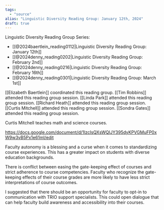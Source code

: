 ```yaml
---
tags:
  - "source"
alias: "Linguistic Diversity Reading Group: January 12th, 2024"
draft: true
---
```


Linguistic Diversity Reading Group Series:
- [[@2024baertlein_reading0112|Linguistic Diversity Reading Group: January 12th]]
- [[@2024denny_reading0202|Linguistic Diversity Reading Group: February 2nd]]
- [[@2024denny_reading0216|Linguistic Diversity Reading Group: February 16th]]
- [[@2024denny_reading0301|Linguistic Diversity Reading Group: March 1st]]

[[Elizabeth Baertlein]] coordinated this reading group.
[[Tim Robbins]] attended this reading group session.
[[Linda Park]] attended this reading group session.
[[Richard Heath]] attended this reading group session.
[[Curtis Mitchell]] attended this reading group session.
[[Sondra Gates]] attended this reading group session.

Curtis Mitchell teaches math and science courses.

https://docs.google.com/document/d/1lzcIsQXsWQIJY395dyKPVGMuFP0xW9w3vB5Px1e61mI/edit

Faculty autonomy is a blessing and a curse when it comes to standardizing course experiences. This has a greater impact on students with diverse education backgrounds.

There is conflict between easing the gate-keeping effect of courses and strict adherence to course competencies. Faculty who recognize the gate-keeping effects of their course grades are more likely to have less strict interpretations of course outcomes.

I suggested that there should be an opportunity for faculty to opt-in to communication with TRIO support specialists. This could open dialogue that can help faculty build awareness and accessibility into their courses.